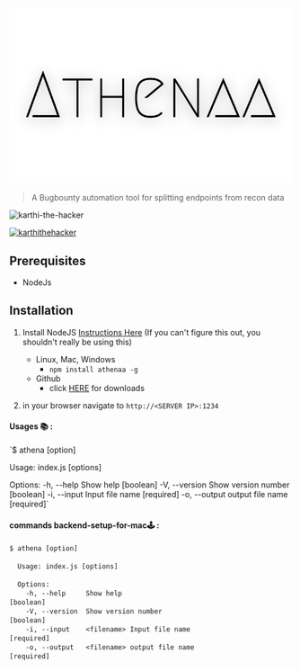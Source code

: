 

<p align="center">
<img src="https://github.com/karthi-the-hacker/athenaa/raw/main/images/logo.png" ><br>

</p>

> A Bugbounty automation tool for splitting endpoints from recon data

<p align="left"> <img src="https://komarev.com/ghpvc/?username=karthi-the-hacker&label=Profile%20views&color=0e75b6&style=flat" alt="karthi-the-hacker" /> </p>
<p align="left"> <a href="https://twitter.com/karthithehacker" target="blank"><img src="https://img.shields.io/twitter/follow/karthithehacker?logo=twitter&style=for-the-badge" alt="karthithehacker" /></a> </p>

## Prerequisites 
 
 - NodeJs 


## Installation 
1. Install NodeJS [Instructions Here](https://nodejs.org/en/download/package-manager/) (If you can't figure this out, you shouldn't really be using this)
    - Linux, Mac, Windows
        - `npm install athenaa -g`
    - Github
        - click [HERE](https://github.com/karthi-the-hacker/athenaa.git) for downloads




7. in your browser navigate to `http://<SERVER IP>:1234`

#### Usages 📚 :

 `$ athena [option]

Usage: index.js [options]

Options:
  -h, --help     Show help                                             [boolean]
  -V, --version  Show version number                                   [boolean]
  -i, --input    <filename> Input file name                           [required]
  -o, --output   <filename> output file name                          [required]`
    

#### commands backend-setup-for-mac🕹️ :

    $ athena [option]

      Usage: index.js [options]

      Options:
        -h, --help     Show help                                             [boolean]
        -V, --version  Show version number                                   [boolean]
        -i, --input    <filename> Input file name                           [required]
        -o, --output   <filename> output file name                          [required]
